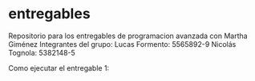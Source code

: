 # entregables
 Repositorio para los entregables de programacion avanzada con Martha Giménez
 Integrantes del grupo:
 Lucas Formento: 5565892-9
 Nicolás Tognola:  5382148-5

Como ejecutar el entregable 1:
